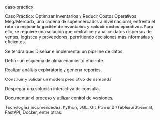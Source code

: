 caso-practico

Caso Práctico: Optimizar Inventarios y Reducir Costos Operativos MegaMercado, una cadena de supermercados a nivel nacional, enfrenta el reto de mejorar la gestión de inventarios y reducir costos operativos. Para ello, se requiere una solución que centralice y analice datos dispersos de ventas, logística y proveedores, permitiendo decisiones más informadas y eficientes.

Se tendra que: 
Diseñar e implementar un pipeline de datos.

Definir un esquema de almacenamiento eficiente.

Realizar análisis exploratorio y generar reportes.

Construir y validar un modelo predictivo de demanda.

Desplegar una solución interactiva de consulta.

Documentar el proceso y utilizar control de versiones.

Tecnologías recomendadas: Python, SQL, Git, Power BI/Tableau/Streamlit, FastAPI, Docker, entre otras.
